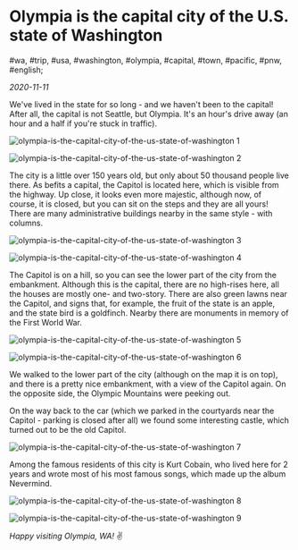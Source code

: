 # Olympia is the capital city of the U.S. state of Washington

#wa, #trip, #usa, #washington, #olympia, #capital, #town, #pacific, #pnw, #english;

_2020-11-11_

We've lived in the state for so long - and we haven't been to the capital! After all, the capital is not Seattle, but Olympia. It's an hour's drive away (an hour and a half if you're stuck in traffic).

![olympia-is-the-capital-city-of-the-us-state-of-washington 1](/images/olympia-is-the-capital-city-of-the-us-state-of-washington/1.jpg "olympia-is-the-capital-city-of-the-us-state-of-washington 1")

![olympia-is-the-capital-city-of-the-us-state-of-washington 2](/images/olympia-is-the-capital-city-of-the-us-state-of-washington/2.jpg "olympia-is-the-capital-city-of-the-us-state-of-washington 2")

The city is a little over 150 years old, but only about 50 thousand people live there. As befits a capital, the Capitol is located here, which is visible from the highway. Up close, it looks even more majestic, although now, of course, it is closed, but you can sit on the steps and they are all yours! There are many administrative buildings nearby in the same style - with columns.

![olympia-is-the-capital-city-of-the-us-state-of-washington 3](/images/olympia-is-the-capital-city-of-the-us-state-of-washington/3.jpg "olympia-is-the-capital-city-of-the-us-state-of-washington 3")

![olympia-is-the-capital-city-of-the-us-state-of-washington 4](/images/olympia-is-the-capital-city-of-the-us-state-of-washington/4.jpg "olympia-is-the-capital-city-of-the-us-state-of-washington 4")

The Capitol is on a hill, so you can see the lower part of the city from the embankment. Although this is the capital, there are no high-rises here, all the houses are mostly one- and two-story. There are also green lawns near the Capitol, and signs that, for example, the fruit of the state is an apple, and the state bird is a goldfinch. Nearby there are monuments in memory of the First World War.

![olympia-is-the-capital-city-of-the-us-state-of-washington 5](/images/olympia-is-the-capital-city-of-the-us-state-of-washington/5.jpg "olympia-is-the-capital-city-of-the-us-state-of-washington 5")

![olympia-is-the-capital-city-of-the-us-state-of-washington 6](/images/olympia-is-the-capital-city-of-the-us-state-of-washington/6.jpg "olympia-is-the-capital-city-of-the-us-state-of-washington 6")

We walked to the lower part of the city (although on the map it is on top), and there is a pretty nice embankment, with a view of the Capitol again. On the opposite side, the Olympic Mountains were peeking out.

On the way back to the car (which we parked in the courtyards near the Capitol - parking is closed after all) we found some interesting castle, which turned out to be the old Capitol.

![olympia-is-the-capital-city-of-the-us-state-of-washington 7](/images/olympia-is-the-capital-city-of-the-us-state-of-washington/7.jpg "olympia-is-the-capital-city-of-the-us-state-of-washington 7")

Among the famous residents of this city is Kurt Cobain, who lived here for 2 years and wrote most of his most famous songs, which made up the album Nevermind.

![olympia-is-the-capital-city-of-the-us-state-of-washington 8](/images/olympia-is-the-capital-city-of-the-us-state-of-washington/8.jpg "olympia-is-the-capital-city-of-the-us-state-of-washington 8")

![olympia-is-the-capital-city-of-the-us-state-of-washington 9](/images/olympia-is-the-capital-city-of-the-us-state-of-washington/9.jpg "olympia-is-the-capital-city-of-the-us-state-of-washington 9")


_Happy visiting Olympia, WA!_ :v:
